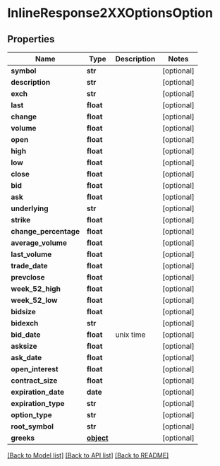 # InlineResponse2XXOptionsOption

## Properties
Name | Type | Description | Notes
------------ | ------------- | ------------- | -------------
**symbol** | **str** |  | [optional] 
**description** | **str** |  | [optional] 
**exch** | **str** |  | [optional] 
**last** | **float** |  | [optional] 
**change** | **float** |  | [optional] 
**volume** | **float** |  | [optional] 
**open** | **float** |  | [optional] 
**high** | **float** |  | [optional] 
**low** | **float** |  | [optional] 
**close** | **float** |  | [optional] 
**bid** | **float** |  | [optional] 
**ask** | **float** |  | [optional] 
**underlying** | **str** |  | [optional] 
**strike** | **float** |  | [optional] 
**change_percentage** | **float** |  | [optional] 
**average_volume** | **float** |  | [optional] 
**last_volume** | **float** |  | [optional] 
**trade_date** | **float** |  | [optional] 
**prevclose** | **float** |  | [optional] 
**week_52_high** | **float** |  | [optional] 
**week_52_low** | **float** |  | [optional] 
**bidsize** | **float** |  | [optional] 
**bidexch** | **str** |  | [optional] 
**bid_date** | **float** | unix time | [optional] 
**asksize** | **float** |  | [optional] 
**ask_date** | **float** |  | [optional] 
**open_interest** | **float** |  | [optional] 
**contract_size** | **float** |  | [optional] 
**expiration_date** | **date** |  | [optional] 
**expiration_type** | **str** |  | [optional] 
**option_type** | **str** |  | [optional] 
**root_symbol** | **str** |  | [optional] 
**greeks** | [**object**](.md) |  | [optional] 

[[Back to Model list]](../README.md#documentation-for-models) [[Back to API list]](../README.md#documentation-for-api-endpoints) [[Back to README]](../README.md)


